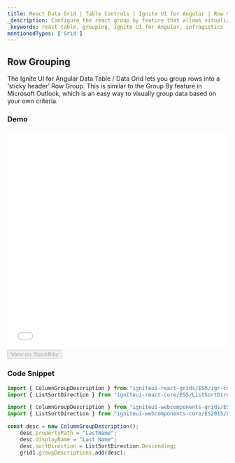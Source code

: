 ```yaml
---
title: React Data Grid | Table Controls | Ignite UI for Angular | Row Grouping | Infragistics
_description: Configure the react group by feature that allows visualizing of data records in the Ignite UI for Angular table, visualize the grouped data in  separate and convenient column groups
_keywords: react table, grouping, Ignite UI for Angular, infragistics
mentionedTypes: ['Grid']
---
```


## Row Grouping

The Ignite UI for Angular Data Table / Data Grid lets you group rows into a ‘sticky header’ Row Group.  This is similar to the Group By feature in Microsoft Outlook, which is an easy way to visually group data based on your own criteria.

### Demo

<div class="sample-container loading" style="height: 500px">
    <iframe id="data-grid-row-grouping-iframe" src='{environment:demosBaseUrl}/grids/data-grid-row-grouping' width="100%" height="100%" seamless frameBorder="0" onload="onXPlatSampleIframeContentLoaded(this);"></iframe>
</div>
<div>
    <button data-localize="stackblitz" disabled class="stackblitz-btn"   data-iframe-id="data-grid-row-grouping-iframe" data-demos-base-url="{environment:demosBaseUrl}">View on StackBlitz
    </button>
</div>

<div class="divider--half"></div>

### Code Snippet

```ts
import { ColumnGroupDescription } from "igniteui-react-grids/ES5/igr-column-group-description";
import { ListSortDirection } from "igniteui-react-core/ES5/ListSortDirection";
```

```ts
import { ColumnGroupDescription } from "igniteui-webcomponents-grids/ES2015/igc-column-group-description";
import { ListSortDirection } from "igniteui-webcomponents-core/ES2015/ListSortDirection";

const desc = new ColumnGroupDescription();
    desc.propertyPath = "LastName";
    desc.displayName = "Last Name";
    desc.sortDirection = ListSortDirection.Descending;
    grid1.groupDescriptions.add(desc);
```
